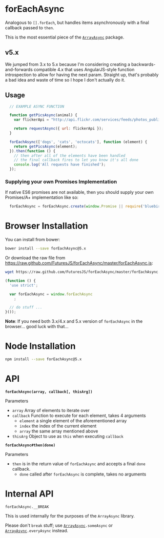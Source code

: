 forEachAsync
===

Analogous to `[].forEach`, but handles items asynchronously with a final callback passed to `then`.

This is the most essential piece of the [`ArrayAsync`](https://github.com/FuturesJS/ArrayAsync) package.


v5.x
----

We jumped from 3.x to 5.x because I'm considering creating a backwards-and-forwards compatible 4.x that
uses AngularJS-style function introspection to allow for having the next param.
Straight up, that's probably a bad idea and waste of time so I hope I don't actually do it.

Usage
-----

```javascript
  // EXAMPLE ASYNC FUNCTION

  function getPicsAsync(animal) {
    var flickerApi = "http://api.flickr.com/services/feeds/photos_public.gne?tagmode=any&format=json&tags=" + animal;

    return requestAsync({ url: flickerApi });
  }
```

```javascript
  forEachAsync(['dogs', 'cats', 'octocats'], function (element) {
    return getPicsAsync(element);
  }).then(function () {
    // then after all of the elements have been handled
    // the final callback fires to let you know it's all done
    console.log('All requests have finished');
  });
```

### Supplying your own Promises Implementation

If native ES6 promises are not available, then you should supply your own Promises/A+
implementation like so:

```javascript
  forEachAsync = forEachAsync.create(window.Promise || require('bluebird'));
```

Browser Installation
===

You can install from bower:

```bash
bower install --save forEachAsync@5.x
```

Or download the raw file from <https://raw.github.com/FuturesJS/forEachAsync/master/forEachAsync.js>:

```bash
wget https://raw.github.com/FuturesJS/forEachAsync/master/forEachAsync.js
```

```javascript
(function () {
  'use strict';

  var forEachAsync = window.forEachAsync
    ;

  // do stuff ...
}());
```

**Note**: If you need both 3.x/4.x and 5.x version of `forEachAsync` in the browser... good luck with that...

Node Installation
===

```bash
npm install --save forEachAsync@5.x
```

API
===

**`forEachAsync(array, callback[, thisArg])`**

Parameters

  * `array` Array of elements to iterate over
  * `callback` Function to execute for each element, takes 4 arguments
    * `element` a single element of the aforementioned array
    * `index` the index of the current element
    * `array` the same array mentioned above
  * `thisArg` Object to use as `this` when executing `callback`

**`forEachAsync#then(done)`**

Parameters

  * `then` is in the return value of `forEachAsync` and accepts a final `done` callback.
    * `done` called after `forEachAsync` is complete, takes no arguments

Internal API
===

`forEachAsync.__BREAK`

This is used internally for the purposes of the `ArrayAsync` library.

Please don't `break` stuff; use [`ArrayAsync`](https://github.com/FuturesJS/ArrayAsync)`.someAsync` or [`ArrayAsync`](https://github.com/FuturesJS/ArrayAsync)`.everyAsync` instead.

